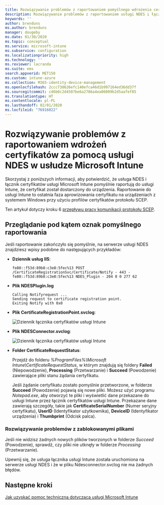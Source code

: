 ```yaml
---
title: Rozwiązywanie problemów z raportowaniem pomyślnego wdrożenia certyfikatu na urządzeniach w przypadku używania protokołu SCEP w usłudze Microsoft Intune | Microsoft Docs
description: Rozwiązywanie problemów z raportowaniem usługi NDES i łącznika do usługi Intune o pomyślnym wdrożeniu certyfikatów, które były aprowizowane za pomocą profilów certyfikatów protokołu SCEP.
keywords: ''
author: brenduns
ms.author: brenduns
manager: dougeby
ms.date: 01/30/2020
ms.topic: conceptual
ms.service: microsoft-intune
ms.subservice: configuration
ms.localizationpriority: high
ms.technology: ''
ms.reviewer: lacranda
ms.suite: ems
search.appverid: MET150
ms.custom: intune-azure
ms.collection: M365-identity-device-management
ms.openlocfilehash: 2ccc738626efc140efca46d1b997164ed36dd37f
ms.sourcegitcommit: c46b0c2d4507be6a2786a4ea06009b2d5aafef85
ms.translationtype: HT
ms.contentlocale: pl-PL
ms.lasthandoff: 02/01/2020
ms.locfileid: "76916022"
---
```

# <a name="troubleshoot-ndes-reporting-of-certificate-deployments-in-microsoft-intune"></a>Rozwiązywanie problemów z raportowaniem wdrożeń certyfikatów za pomocą usługi NDES w usłudze Microsoft Intune

Skorzystaj z poniższych informacji, aby potwierdzić, że usługa NDES i łącznik certyfikatów usługi Microsoft Intune pomyślnie raportują do usługi Intune, że certyfikat został dostarczony do urządzenia. Raportowanie do usługi Intune to ostatnia faza aprowizowania certyfikatu na urządzeniach z systemem Windows przy użyciu profilów certyfikatów protokołu SCEP.

Ten artykuł dotyczy kroku 6 [przepływu pracy komunikacji protokołu SCEP](troubleshoot-scep-certificate-profiles.md).

## <a name="review-for-signs-of-successful-reporting"></a>Przeglądanie pod kątem oznak pomyślnego raportowania

Jeśli raportowanie zakończyło się pomyślnie, na serwerze usługi NDES znajdziesz wpisy podobne do następujących przykładów:

- **Dziennik usług IIS**:

  `fe80::f53d:89b8:c3e8:5fec%13 POST /CertificateRegistrationSvc/Certificate/Notify - 443 - fe80::f53d:89b8:c3e8:5fec%13 NDES_Plugin - 204 0 0 277 62`

- **Plik NDESPlugin.log**

  ```
  Calling Notifyrequest ...
  Sending request to certificate registration point.
  Exiting Notify with 0x0
  ```

- **Plik CertificateRegistrationPoint.svclog**:

  ![Dziennik łącznika certyfikatów usługi Intune](../protect/media/troubleshoot-scep-certificate-reporting/certificate-registration-point-log.png)

- **Plik NDESConnector.svclog**:

  ![Dziennik łącznika certyfikatów usługi Intune](../protect/media/troubleshoot-scep-certificate-reporting/ndesconnector-log.png)

- **Folder CertificateRequestStatus**:

  Przejdź do folderu *%ProgramFiles%\Microsoft Intune\CertificateRequestStatus*, w którym znajdują się foldery **Failed** (Niepowodzenie), **Processing** (Przetwarzanie) i **Succeed** (Powodzenie) zawierające pliki stanu żądania certyfikatu.

  Jeśli żądanie certyfikatu zostało pomyślnie przetworzone, w folderze **Succeed** (Powodzenie) pojawią się nowe pliki. Możesz użyć programu *Notepad.exe*, aby otworzyć te pliki i wyświetlić dane przekazane do usługi Intune przez łącznik certyfikatów usługi Intune. Przekazane dane zawierają szczegóły, takie jak **CertificateSerialNumber** (Numer seryjny certyfikatu), **UserID** (Identyfikator użytkownika), **DeviceID** (Identyfikator urządzenia) i **Thumbprint** (Odcisk palca).

### <a name="troubleshoot-stuck-files"></a>Rozwiązywanie problemów z zablokowanymi plikami

Jeśli nie widzisz żadnych nowych plików tworzonych w folderze *Succeed* (Powodzenie), sprawdź, czy pliki nie utknęły w folderze *Processing* (Przetwarzanie).

Upewnij się, że usługa łącznika usługi Intune została uruchomiona na serwerze usługi NDES i że w pliku Ndesconnector.svclog nie ma żadnych błędów.

## <a name="next-steps"></a>Następne kroki

[Jak uzyskać pomoc techniczną dotyczącą usługi Microsoft Intune](../fundamentals/get-support.md)
